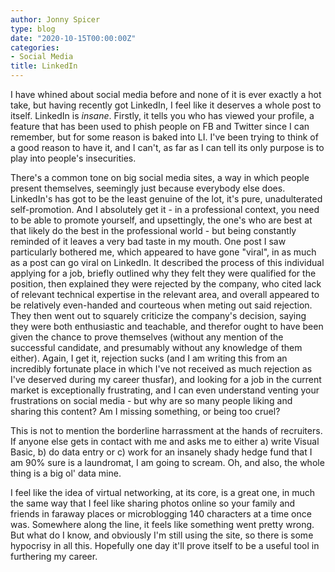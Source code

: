 ```yaml
---
author: Jonny Spicer
type: blog
date: "2020-10-15T00:00:00Z"
categories:
- Social Media
title: LinkedIn
---
```

I have whined about social media before and none of it is ever exactly a hot take, but having recently got LinkedIn, I feel like it deserves a whole post to itself. LinkedIn is
*insane*. Firstly, it tells you who has viewed your profile, a feature that has been used to phish people on FB and Twitter since I can remember, but for some reason is baked into
LI. I've been trying to think of a good reason to have it, and I can't, as far as I can tell its only purpose is to play into people's insecurities.

There's a common tone on big social media sites, a way in which people present themselves, seemingly just because everybody else does. LinkedIn's has got to be the least genuine of
the lot, it's pure, unadulterated self-promotion. And I absolutely get it - in a professional context, you need to be able to promote yourself, and upsettingly, the one's who are best
at that likely do the best in the professional world - but being constantly reminded of it leaves a very bad taste in my mouth. One post I saw particularly bothered me, which appeared
to have gone "viral", in as much as a post can go viral on LinkedIn. It described the process of this individual applying for a job, briefly outlined why they felt they were qualified
for the position, then explained they were rejected by the company, who cited lack of relevant technical expertise in the relevant area, and overall appeared to be relatively
even-handed and courteous when meting out said rejection. They then went out to squarely criticize the company's decision, saying they were both enthusiastic and teachable, and
therefor ought to have been given the chance to prove themselves (without any mention of the successful candidate, and presumably without any knowledge of them either). Again, I get it,
rejection sucks (and I am writing this from an incredibly fortunate place in which I've not received as much rejection as I've deserved during my career thusfar), and looking for a job
in the current market is exceptionally frustrating, and I can even understand venting your frustrations on social media - but why are so many people liking and sharing this content?
Am I missing something, or being too cruel?

This is not to mention the borderline harrassment at the hands of recruiters. If anyone else gets in contact with me and asks me to either a) write Visual Basic, b) do data entry or
c) work for an insanely shady hedge fund that I am 90% sure is a laundromat, I am going to scream. Oh, and also, the whole thing is a big ol' data mine.

I feel like the idea of virtual networking, at its core, is a great one, in much the same way that I feel like sharing photos online so your family and friends in faraway places or
microblogging 140 characters at a time once was. Somewhere along the line, it feels like something went pretty wrong. But what do I know, and obviously I'm still using the site, so
there is some hypocrisy in all this. Hopefully one day it'll prove itself to be a useful tool in furthering my career.
